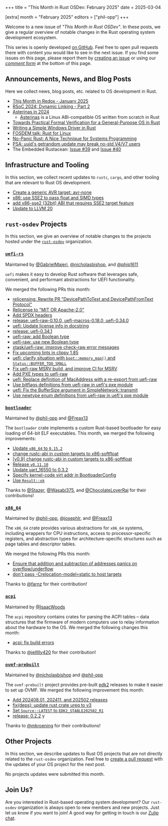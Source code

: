 +++
title = "This Month in Rust OSDev: February 2025"
date = 2025-03-04

[extra]
month = "February 2025"
editors = ["phil-opp"]
+++

Welcome to a new issue of _"This Month in Rust OSDev"_. In these posts, we give a regular overview of notable changes in the Rust operating system development ecosystem.

<!-- more -->

This series is openly developed [on GitHub](https://github.com/rust-osdev/homepage/). Feel free to open pull requests there with content you would like to see in the next issue. If you find some issues on this page, please report them by [creating an issue](https://github.com/rust-osdev/homepage/issues/new) or using our <a href="#comment-form">_comment form_</a> at the bottom of this page.

<!--
    This is a draft for the upcoming "This Month in Rust OSDev (February 2025)" post.
    Feel free to create pull requests against the `next` branch to add your
    content here.
    Please take a look at the past posts on https://rust-osdev.com/ to see the
    general structure of these posts.
-->

## Announcements, News, and Blog Posts

Here we collect news, blog posts, etc. related to OS development in Rust.

<!--
Please follow this template:

- [Title](https://example.com)
  - (optional) Some additional context
-->

- [This Month in Redox - January 2025](https://www.redox-os.org/news/this-month-250131/)
- [RSoC 2024: Dynamic Linking - Part 2](https://www.redox-os.org/news/02_rsoc2024_dynamic_linker/)
- [Asterinas in 2024](https://asterinas.github.io/2025/01/20/asterinas-in-2024.html)
  - [Asterinas](https://github.com/asterinas/asterinas) is a Linux ABI-compatible OS written from scratch in Rust
- [Towards Practical Formal Verification for a General-Purpose OS in Rust](https://asterinas.github.io/2025/02/13/towards-practical-formal-verification-for-a-general-purpose-os-in-rust.html)
- [Writing a Simple Windows Driver in Rust](https://scorpiosoftware.net/2025/02/08/writing-a-simple-driver-in-rust/)
- [FOSDEM talk: Rust for Linux](https://fosdem.org/2025/schedule/event/fosdem-2025-6507-rust-for-linux/)
- [No-Panic Rust: A Nice Technique for Systems Programming](https://blog.reverberate.org/2025/02/03/no-panic-rust.html)
- [PSA: uuid's getrandom update may break no-std V4/V7 users](https://www.reddit.com/r/rust/comments/1ihd0hf/psa_uuids_getrandom_update_may_break_nostd_v4v7/)
- The Embedded Rustacean: [Issue #39](https://www.theembeddedrustacean.com/p/the-embedded-rustacean-issue-39) and [Issue #40](https://www.theembeddedrustacean.com/p/the-embedded-rustacean-issue-40)

## Infrastructure and Tooling

In this section, we collect recent updates to `rustc`, `cargo`, and other tooling that are relevant to Rust OS development.

<!--
    Please use the following template:

- [Title](https://example.com)
  - (optional) Some additional context
-->

- [Create a generic AVR target: avr-none](https://github.com/rust-lang/rust/pull/131651)
- [x86: use SSE2 to pass float and SIMD types](https://github.com/rust-lang/rust/pull/135408)
- [add x86-sse2 (32bit) ABI that requires SSE2 target feature](https://github.com/rust-lang/rust/pull/137037)
- [Update to LLVM 20](https://github.com/rust-lang/rust/pull/135763)

## `rust-osdev` Projects

In this section, we give an overview of notable changes to the projects hosted under the [`rust-osdev`](https://github.com/rust-osdev/about) organization.

<!--
    Please use the following template:

    ### [`repo_name`](https://github.com/rust-osdev/repo_name)
    <span class="maintainers">Maintained by [@maintainer_1](https://github.com/maintainer_1)</span>

    The `repo_name` crate ...<<short introduction>>...

    We merged the following changes this month:
    <<changelog, either in list or text form>>
-->

### [`uefi-rs`](https://github.com/rust-osdev/uefi-rs)
<span class="maintainers">Maintained by [@GabrielMajeri](https://github.com/GabrielMajeri), [@nicholasbishop](https://github.com/nicholasbishop), and [@phip1611](https://github.com/phip1611)</span>

`uefi` makes it easy to develop Rust software that leverages safe, convenient,
and performant abstractions for UEFI functionality.

We merged the following PRs this month:

- [relicensing: Rewrite PR "DevicePathToText and DevicePathFromText Protocol"](https://github.com/rust-osdev/uefi-rs/pull/1528)
- [Relicense to "MIT OR Apache-2.0"](https://github.com/rust-osdev/uefi-rs/pull/1531)
- [Add SPDX headers](https://github.com/rust-osdev/uefi-rs/pull/1532)
- [release: uefi-raw-0.10.0, uefi-macros-0.18.0, uefi-0.34.0](https://github.com/rust-osdev/uefi-rs/pull/1533)
- [uefi: Update license info in docstring](https://github.com/rust-osdev/uefi-rs/pull/1534)
- [release: uefi-0.34.1](https://github.com/rust-osdev/uefi-rs/pull/1535)
- [uefi-raw: add Boolean type](https://github.com/rust-osdev/uefi-rs/pull/1536)
- [uefi-raw: use new Boolean type ](https://github.com/rust-osdev/uefi-rs/pull/1538)
- [xtask/uefi-raw: improve check-raw error messages](https://github.com/rust-osdev/uefi-rs/pull/1537)
- [Fix upcoming lints in clippy 1.85](https://github.com/rust-osdev/uefi-rs/pull/1541)
- [uefi: clarify situation with `boot::memory_map()` and `Status::BUFFER_TOO_SMALL`](https://github.com/rust-osdev/uefi-rs/pull/1540)
- [Fix uefi-raw MSRV build, and improve CI for MSRV](https://github.com/rust-osdev/uefi-rs/pull/1542)
- [Add PXE types to uefi-raw](https://github.com/rust-osdev/uefi-rs/pull/1543)
- [uefi: Replace definition of MacAddress with a re-export from uefi-raw](https://github.com/rust-osdev/uefi-rs/pull/1547)
- [Use bitflags definitions from uefi-raw in uefi's pxe module](https://github.com/rust-osdev/uefi-rs/pull/1548)
- [uefi: Fix the BufferSize argument in SimpleNetwork::transmit](https://github.com/rust-osdev/uefi-rs/pull/1550)
- [Use newtype enum definitions from uefi-raw in uefi's pxe module](https://github.com/rust-osdev/uefi-rs/pull/1551)

<!-- - [chore(deps): update crate-ci/typos action to v1.29.7](https://github.com/rust-osdev/uefi-rs/pull/1544) -->
<!-- - [chore(deps): lock file maintenance](https://github.com/rust-osdev/uefi-rs/pull/1546) -->
<!-- - [chore(deps): update crate-ci/typos action to v1.29.9](https://github.com/rust-osdev/uefi-rs/pull/1554) -->


### [`bootloader`](https://github.com/rust-osdev/bootloader)
<span class="maintainers">Maintained by [@phil-opp](https://github.com/phil-opp) and [@Freax13](https://github.com/orgs/rust-osdev/people/Freax13)</span>

The `bootloader` crate implements a custom Rust-based bootloader for easy loading of 64-bit ELF executables. This month, we merged the following improvements:

- [Update `x86_64` to `0.15.2`](https://github.com/rust-osdev/bootloader/pull/490)
- [change rustc-abi in custom targets to x86-softfloat](https://github.com/rust-osdev/bootloader/pull/491)
- [[v0.9] change rustc-abi in custom targets to x86-softfloat](https://github.com/rust-osdev/bootloader/pull/492)
- [Release `v0.11.10`](https://github.com/rust-osdev/bootloader/pull/493)
- [Update uart_16550 to 0.3.2](https://github.com/rust-osdev/bootloader/pull/495)
- [Specify kernel-code virt addr in BootloaderConfig](https://github.com/rust-osdev/bootloader/pull/494)
- [Use `Result::ok`](https://github.com/rust-osdev/bootloader/pull/496)

Thanks to [@Stazer](https://github.com/Stazer), [@Wasabi375](https://github.com/Wasabi375), and [@ChocolateLoverRaj](https://github.com/ChocolateLoverRaj) for their contributions!


### [`x86_64`](https://github.com/rust-osdev/x86_64)
<span class="maintainers">Maintained by [@phil-opp](https://github.com/phil-opp), [@josephlr](https://github.com/orgs/rust-osdev/people/josephlr), and [@Freax13](https://github.com/orgs/rust-osdev/people/Freax13)</span>

The `x86_64` crate provides various abstractions for `x86_64` systems, including wrappers for CPU instructions, access to processor-specific registers, and abstraction types for architecture-specific structures such as page tables and descriptor tables.

We merged the following PRs this month:

- [Ensure that addition and subtraction of addresses panics on overflow/underflow](https://github.com/rust-osdev/x86_64/pull/535)
- [don't pass -Crelocation-model=static to host targets](https://github.com/rust-osdev/x86_64/pull/536)

Thanks to [@farnz](https://github.com/farnz) for their contribution!


### [`acpi`](https://github.com/rust-osdev/acpi)
<span class="maintainers">Maintained by [@IsaacWoods](https://github.com/IsaacWoods)</span>

The `acpi` repository contains crates for parsing the ACPI tables – data structures that the firmware of modern computers use to relay information about the hardware to the OS. We merged the following changes this month:

- [acpi: fix build errors](https://github.com/rust-osdev/acpi/pull/240)

Thanks to [@jellllly420](https://github.com/jellllly420) for their contribution!


### [`ovmf-prebuilt`](https://github.com/rust-osdev/ovmf-prebuilt)
<span class="maintainers">Maintained by [@nicholasbishop](https://github.com/nicholasbishop) and [@phil-opp](https://github.com/phil-opp)</span>

The `ovmf-prebuilt` project provides pre-built [edk2](https://github.com/tianocore/edk2) releases to make it easier to set up OVMF. We merged the following improvement this month:

- [Add 202408.01, 202411, and 202502 releases](https://github.com/rust-osdev/ovmf-prebuilt/pull/139)
- [fix(deps): update rust crate ureq to v3](https://github.com/rust-osdev/ovmf-prebuilt/pull/146)
- [Set `Source::LATEST` to `EDK2_STABLE202502_R1`](https://github.com/rust-osdev/ovmf-prebuilt/pull/145)
- [release: 0.2.2](https://github.com/rust-osdev/ovmf-prebuilt/pull/140)
y
<!-- - [chore(deps): lock file maintenance](https://github.com/rust-osdev/ovmf-prebuilt/pull/135) -->
<!-- - [chore(deps): lock file maintenance](https://github.com/rust-osdev/ovmf-prebuilt/pull/136) -->
<!-- - [chore(deps): lock file maintenance](https://github.com/rust-osdev/ovmf-prebuilt/pull/137) -->
<!-- - [chore(deps): lock file maintenance](https://github.com/rust-osdev/ovmf-prebuilt/pull/138) -->
<!-- - [chore(deps): lock file maintenance](https://github.com/rust-osdev/ovmf-prebuilt/pull/144) -->
<!-- - [chore(deps): lock file maintenance](https://github.com/rust-osdev/ovmf-prebuilt/pull/148) -->

Thanks to [@mkroening](https://github.com/mkroening) for their contributions!




## Other Projects

In this section, we describe updates to Rust OS projects that are not directly related to the `rust-osdev` organization. Feel free to [create a pull request](https://github.com/rust-osdev/homepage/pulls) with the updates of your OS project for the next post.

<!--
    Please use the following template:

    ### [`owner_name/repo_name`](https://github.com/rust-osdev/owner_name/repo_name)
    <span class="maintainers">(Section written by [@your_github_name](https://github.com/your_github_name))</span>

    ...<<your project updates>>...
-->

<span class="gray">No projects updates were submitted this month.</span>


## Join Us?

Are you interested in Rust-based operating system development? Our `rust-osdev` organization is always open to new members and new projects. Just let us know if you want to join! A good way for getting in touch is our [Zulip chat](https://rust-osdev.zulipchat.com).
